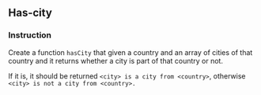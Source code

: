 ## Has-city

### Instruction

Create a function `hasCity` that given a country and an array of cities
of that country and it returns whether a city is part of that country or not.

If it is, it should be returned `<city> is a city from <country>`, otherwise
`<city> is not a city from <country>.`